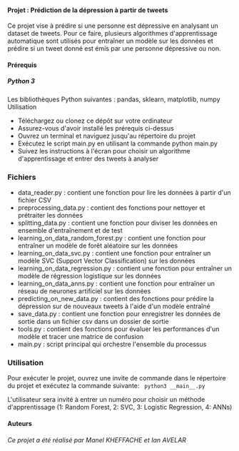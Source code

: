 #### Projet : Prédiction de la dépression à partir de tweets

Ce projet vise à prédire si une personne est dépressive en analysant un dataset de tweets. Pour ce faire, plusieurs algorithmes d'apprentissage automatique sont utilisés pour entraîner un modèle sur les données et prédire si un tweet donné est émis par une personne dépressive ou non.

#### Prérequis

##### Python 3

Les bibliothèques Python suivantes : pandas, sklearn, matplotlib, numpy
Utilisation

- Téléchargez ou clonez ce dépôt sur votre ordinateur
- Assurez-vous d'avoir installé les prérequis ci-dessus
- Ouvrez un terminal et naviguez jusqu'au répertoire du projet
- Exécutez le script main.py en utilisant la commande python main.py
- Suivez les instructions à l'écran pour choisir un algorithme d'apprentissage et entrer des tweets à analyser

### Fichiers

- data_reader.py : contient une fonction pour lire les données à partir d'un fichier CSV
- preprocessing_data.py : contient des fonctions pour nettoyer et prétraiter les données
- splitting_data.py : contient une fonction pour diviser les données en ensemble d'entraînement et de test
- learning_on_data_random_forest.py : contient une fonction pour entraîner un modèle de forêt aléatoire sur les données
- learning_on_data_svc.py : contient une fonction pour entraîner un modèle SVC (Support Vector Classification) sur les données
- learning_on_data_regression.py : contient une fonction pour entraîner un modèle de régression logistique sur les données
- learning_on_data_anns.py : contient une fonction pour entraîner un réseau de neurones artificiel sur les données
- predicting_on_new_data.py : contient des fonctions pour prédire la dépression sur de nouveaux tweets à l'aide d'un modèle entraîné
- save_data.py : contient une fonction pour enregistrer les données de sortie dans un fichier csv dans un dossier de sortie
- tools.py : contient des fonctions pour évaluer les performances d'un modèle et tracer une matrice de confusion
- main.py : script principal qui orchestre l'ensemble du processus

### Utilisation

Pour exécuter le projet, ouvrez une invite de commande dans le répertoire du projet et exécutez la commande suivante:
` python3 __main__.py`

L'utilisateur sera invité à entrer un numéro pour choisir un méthode d'apprentissage (1: Random Forest, 2: SVC, 3: Logistic Regression, 4: ANNs)

#### Auteurs

###### Ce projet a été réalisé par Manel KHEFFACHE et Ian AVELAR
